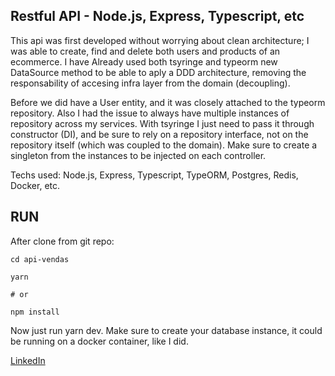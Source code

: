 

##  Restful API - Node.js, Express, Typescript, etc

This api was first developed without worrying about clean architecture; I was able to create, find and delete both users and products of an ecommerce.
I have Already used both tsyringe and typeorm new DataSource method to be able to aply a DDD architecture, removing the responsability of accesing infra
layer from the domain (decoupling).

Before we did have a User entity, and it was closely attached to the typeorm repository. Also I had the issue to always have multiple instances of repository
across my services. With tsyringe I just need to pass it through constructor (DI), and be sure to rely on a repository interface, not on the repository itself (which
was coupled to the domain). Make sure to create a singleton from the instances to be injected on each controller.



Techs used: Node.js, Express, Typescript, TypeORM, Postgres, Redis, Docker, etc.


## RUN
After clone from git repo:
```
cd api-vendas

yarn

# or

npm install
```
Now just run yarn dev. Make sure to create your database instance, it could be running on a docker container, like I did.

[LinkedIn](https://www.linkedin.com/in/paulo-de-barros-filho-a64377a8)
